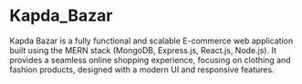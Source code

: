 # Kapda_Bazar
Kapda Bazar is a fully functional and scalable E-commerce web application built using the MERN stack (MongoDB, Express.js, React.js, Node.js). It provides a seamless online shopping experience, focusing on clothing and fashion products, designed with a modern UI and responsive features.
